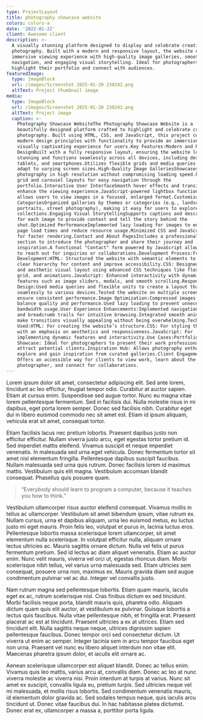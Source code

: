 ```yaml
---
type: ProjectLayout
title: photography showcase website
colors: colors-a
date: '2022-01-22'
client: Awesome client
description: >-
  A visually stunning platform designed to display and celebrate creative
  photography. Built with a modern and responsive layout, the website offers an
  immersive viewing experience with high-quality image galleries, smooth
  navigation, and engaging visual storytelling. Ideal for photographers to
  highlight their portfolio and connect with audiences.
featuredImage:
  type: ImageBlock
  url: /images/Screenshot 2025-01-20 230242.png
  altText: Project thumbnail image
media:
  type: ImageBlock
  url: /images/Screenshot 2025-01-20 230242.png
  altText: Project image
  caption: >-
    Photography Showcase WebsiteThe Photography Showcase Website is a
    beautifully designed platform crafted to highlight and celebrate creative
    photography. Built using HTML, CSS, and JavaScript, this project combines
    modern design principles with functionality to provide an immersive and
    visually captivating experience for users.Key Features:Modern and Responsive
    DesignBuilt with a fully responsive layout, ensuring the website looks
    stunning and functions seamlessly across all devices, including desktops,
    tablets, and smartphones.Utilizes flexible grids and media queries in CSS to
    adapt to varying screen sizes.High-Quality Image GalleriesShowcases
    photography in high resolution without compromising loading speed.Features
    grid and carousel layouts for easy navigation through the
    portfolio.Interactive User InterfaceSmooth hover effects and transitions
    enhance the viewing experience.JavaScript-powered lightbox functionality
    allows users to view images in a focused, enlarged format.Customizable
    CategoriesOrganized galleries by themes or categories (e.g., landscape,
    portraits, street photography), making it easy for users to explore specific
    collections.Engaging Visual StorytellingSupports captions and descriptions
    for each image to provide context and tell the story behind the
    shot.Optimized PerformanceImplemented lazy loading for images to enhance
    page load times and reduce resource usage.Minimized CSS and JavaScript files
    for faster rendering.Contact and About PagesIncludes a professional "About"
    section to introduce the photographer and share their journey and
    inspiration.A functional "Contact" form powered by JavaScript allows users
    to reach out for inquiries or collaborations.Development Process:Frontend
    Development:HTML: Structured the website with semantic elements to create a
    clear hierarchy for content and improve accessibility.CSS: Designed a modern
    and aesthetic visual layout using advanced CSS techniques like flexbox,
    grid, and animations.JavaScript: Enhanced interactivity with dynamic
    features such as image sliders, modals, and smooth scrolling.Responsive
    Design:Used media queries and flexible units to create a layout that adjusts
    seamlessly to various devices.Tested the website on multiple screen sizes to
    ensure consistent performance.Image Optimization:Compressed images to
    balance quality and performance.Used lazy loading to prevent unnecessary
    bandwidth usage.User Experience Enhancements:Implemented navigation menus
    and breadcrumb trails for intuitive browsing.Integrated smooth animations to
    make transitions visually appealing without being overwhelming.Technologies
    Used:HTML: For creating the website’s structure.CSS: For styling the website
    with an emphasis on aesthetics and responsiveness.JavaScript: For
    implementing dynamic features and interactivity.Use Cases:Portfolio
    Showcase: Ideal for photographers to present their work professionally and
    attract potential clients.Inspiration Hub: Allows photography enthusiasts to
    explore and gain inspiration from curated galleries.Client Engagement:
    Offers an accessible way for clients to view work, learn about the
    photographer, and connect for collaborations.
---
```


Lorem ipsum dolor sit amet, consectetur adipiscing elit. Sed ante lorem, tincidunt ac leo efficitur, feugiat tempor odio. Curabitur at auctor sapien. Etiam at cursus enim. Suspendisse sed augue tortor. Nunc eu magna vitae lorem pellentesque fermentum. Sed in facilisis dui. Nulla molestie risus in mi dapibus, eget porta lorem semper. Donec sed facilisis nibh. Curabitur eget dui in libero euismod commodo nec sit amet est. Etiam id ipsum aliquam, vehicula erat sit amet, consequat tortor.

Etiam facilisis lacus nec pretium lobortis. Praesent dapibus justo non efficitur efficitur. Nullam viverra justo arcu, eget egestas tortor pretium id. Sed imperdiet mattis eleifend. Vivamus suscipit et neque imperdiet venenatis. In malesuada sed urna eget vehicula. Donec fermentum tortor sit amet nisl elementum fringilla. Pellentesque dapibus suscipit faucibus. Nullam malesuada sed urna quis rutrum. Donec facilisis lorem id maximus mattis. Vestibulum quis elit magna. Vestibulum accumsan blandit consequat. Phasellus quis posuere quam.

> “Everybody should learn to program a computer, because it teaches you how to think.”

Vestibulum ullamcorper risus auctor eleifend consequat. Vivamus mollis in tellus ac ullamcorper. Vestibulum sit amet bibendum ipsum, vitae rutrum ex. Nullam cursus, urna et dapibus aliquam, urna leo euismod metus, eu luctus justo mi eget mauris. Proin felis leo, volutpat et purus in, lacinia luctus eros. Pellentesque lobortis massa scelerisque lorem ullamcorper, sit amet elementum nulla scelerisque. In volutpat efficitur nulla, aliquam ornare lectus ultricies ac. Mauris sagittis ornare dictum. Nulla vel felis ut purus fermentum pretium. Sed id lectus ac diam aliquet venenatis. Etiam ac auctor enim. Nunc velit mauris, viverra vel orci ut, egestas rhoncus diam. Morbi scelerisque nibh tellus, vel varius urna malesuada sed. Etiam ultricies sem consequat, posuere urna non, maximus ex. Mauris gravida diam sed augue condimentum pulvinar vel ac dui. Integer vel convallis justo.

Nam rutrum magna sed pellentesque lobortis. Etiam quam mauris, iaculis eget ex ac, rutrum scelerisque nisl. Cras finibus dictum ex sed tincidunt. Morbi facilisis neque porta, blandit mauris quis, pharetra odio. Aliquam dictum quam quis elit auctor, at vestibulum ex pulvinar. Quisque lobortis a lectus quis faucibus. Nulla vitae pellentesque nibh, et fringilla erat. Praesent placerat ac est at tincidunt. Praesent ultricies a ex at ultrices. Etiam sed tincidunt elit. Nulla sagittis neque neque, ultrices dignissim sapien pellentesque faucibus. Donec tempor orci sed consectetur dictum. Ut viverra ut enim ac semper. Integer lacinia sem in arcu tempor faucibus eget non urna. Praesent vel nunc eu libero aliquet interdum non vitae elit. Maecenas pharetra ipsum dolor, et iaculis elit ornare ac.

Aenean scelerisque ullamcorper est aliquet blandit. Donec ac tellus enim. Vivamus quis leo mattis, varius arcu at, convallis diam. Donec ac leo at nunc viverra molestie ac viverra nisi. Proin interdum at turpis at varius. Nunc sit amet ex suscipit, convallis ligula eu, pretium turpis. Sed ultricies neque vel mi malesuada, et mollis risus lobortis. Sed condimentum venenatis mauris, id elementum dolor gravida ac. Sed sodales tempus neque, quis iaculis arcu tincidunt ut. Donec vitae faucibus dui. In hac habitasse platea dictumst. Donec erat ex, ullamcorper a massa a, porttitor porta ligula.
